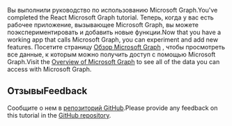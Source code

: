 <!-- markdownlint-disable MD002 MD041 -->

<span data-ttu-id="b0112-101">Вы выполнили руководство по использованию Microsoft Graph.</span><span class="sxs-lookup"><span data-stu-id="b0112-101">You've completed the React Microsoft Graph tutorial.</span></span> <span data-ttu-id="b0112-102">Теперь, когда у вас есть рабочее приложение, вызывающее Microsoft Graph, вы можете поэкспериментировать и добавить новые функции.</span><span class="sxs-lookup"><span data-stu-id="b0112-102">Now that you have a working app that calls Microsoft Graph, you can experiment and add new features.</span></span> <span data-ttu-id="b0112-103">Посетите страницу [Обзор Microsoft Graph](/graph/overview) , чтобы просмотреть все данные, к которым можно получить доступ с помощью Microsoft Graph.</span><span class="sxs-lookup"><span data-stu-id="b0112-103">Visit the [Overview of Microsoft Graph](/graph/overview) to see all of the data you can access with Microsoft Graph.</span></span>

## <a name="feedback"></a><span data-ttu-id="b0112-104">Отзывы</span><span class="sxs-lookup"><span data-stu-id="b0112-104">Feedback</span></span>

<span data-ttu-id="b0112-105">Сообщите о нем в [репозиторий GitHub](https://github.com/microsoftgraph/msgraph-training-reactspa).</span><span class="sxs-lookup"><span data-stu-id="b0112-105">Please provide any feedback on this tutorial in the [GitHub repository](https://github.com/microsoftgraph/msgraph-training-reactspa).</span></span>
